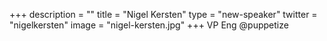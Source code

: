 +++
description = ""
title = "Nigel Kersten"
type = "new-speaker"
twitter = "nigelkersten"
image = "nigel-kersten.jpg"
+++
VP Eng @puppetize